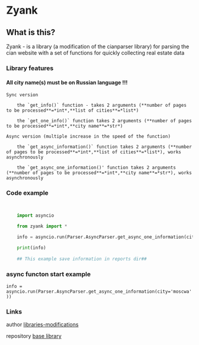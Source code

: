 # Zyank

## What is this?

Zyank -  is a library (a modification of the cianparser library) for parsing the cian website with a set of functions for quickly collecting real estate data

### Library features
    
#### All city name(s) must be on Russian language !!! ####

    Sync version

        the `get_info()` function - takes 2 arguments (**number of pages to be processed**=*int*,**list of cities**=*list*)

        the `get_one_info()` function takes 2 arguments (**number of pages to be processed**=*int*,**city name**=*str*)

    Async version (multiple increase in the speed of the function)

        the `get_async_information()` function takes 2 arguments (**number of pages to be processed**=*int*,**list of cities**=*list*), works asynchronously

        the `get_async_one_information()' function takes 2 arguments (**number of pages to be processed**=*int*,**city name**=*str*), works asynchronously

### Code example

```python


    import asyncio

    from zyank import *

    info = asyncio.run(Parser.AsyncParser.get_async_one_information(city='moscwa')) ## must by write on Ru language

    print(info)
    
    ## This example save information in reports dir##
 ```

### async functon start example

`info = asyncio.run(Parser.AsyncParser.get_async_one_information(city='moscwa'))`

### Links

author [libraries-modifications](https://github.com/VoidHiko "modification author")

repository [base library ](https://github.com/lenarsaitov/cianparser "base library")

